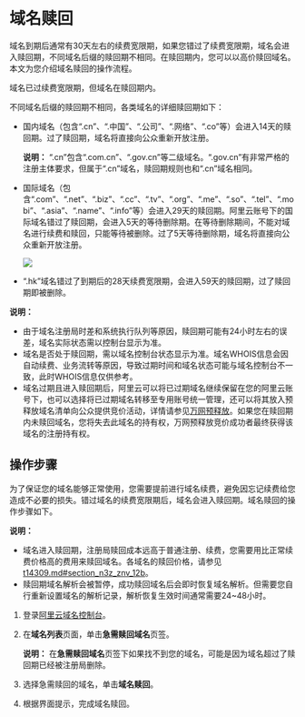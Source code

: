 # 域名赎回

域名到期后通常有30天左右的续费宽限期，如果您错过了续费宽限期，域名会进入赎回期，不同域名后缀的赎回期不相同。在赎回期内，您可以以高价赎回域名。本文为您介绍域名赎回的操作流程。

域名已过续费宽限期，但域名在赎回期内。

不同域名后缀的赎回期不相同，各类域名的详细赎回期如下：

-   国内域名（包含“.cn”、“.中国”、“.公司”、“.网络”、“.co”等）会进入14天的赎回期。过了赎回期，域名将直接向公众重新开放注册。

    **说明：** “.cn”包含“.com.cn”、“.gov.cn”等二级域名。“.gov.cn”有非常严格的注册主体要求，但属于“.cn”域名，赎回期规则也和“.cn”域名相同。

-   国际域名（包含“.com”、“.net”、“.biz”、“.cc”、“.tv”、“.org”、“.me”、“.so”、“.tel”、“.mobi”、“.asia”、“.name”、“.info”等）会进入29天的赎回期。阿里云账号下的国际域名错过了赎回期，会进入5天的等待删除期。在等待删除期间，不能对域名进行续费和赎回，只能等待被删除。过了5天等待删除期，域名将直接向公众重新开放注册。

    ![](https://static-aliyun-doc.oss-accelerate.aliyuncs.com/assets/img/zh-CN/7696449951/p38922.png)

-   “.hk”域名错过了到期后的28天续费宽限期，会进入59天的赎回期，过了赎回期即被删除。

**说明：**

-   由于域名注册局时差和系统执行队列等原因，赎回期可能有24小时左右的误差，域名实际状态需以控制台显示为准。
-   域名是否处于赎回期，需以域名控制台状态显示为准。域名WHOIS信息会因自动续费、业务流转等原因，导致过期时间和域名状态可能与域名控制台不一致，此时WHOIS信息仅供参考。
-   域名过期且进入赎回期后，阿里云可以将已过期域名继续保留在您的阿里云账号下，也可以选择将已过期域名转移至专用账号统一管理，还可以将其放入预释放域名清单向公众提供竞价活动，详情请参见[万网预释放]()。如果您在赎回期内未赎回域名，您将失去此域名的持有权，万网预释放竞价成功者最终获得该域名的注册持有权。

## 操作步骤

为了保证您的域名能够正常使用，您需要提前进行域名续费，避免因忘记续费给您造成不必要的损失。错过域名的续费宽限期后，域名会进入赎回期。域名赎回的操作步骤如下。

**说明：**

-   域名进入赎回期，注册局赎回成本远高于普通注册、续费，您需要用比正常续费价格高的费用来赎回域名。各域名的赎回价格，请参见[t14309.md\#section\_n3z\_znv\_12b](/intl.zh-CN/产品定价/域名价格.md)。
-   赎回期域名解析会被暂停，成功赎回域名后会即时恢复域名解析。但需要您自行重新设置域名的解析记录，解析恢复生效时间通常需要24~48小时。

1.  登录[阿里云域名控制台](https://dc.console.aliyun.com)。

2.  在**域名列表**页面，单击**急需赎回域名**页签。

    **说明：** 在**急需赎回域名**页签下如果找不到您的域名，可能是因为域名超过了赎回期已经被注册局删除。

3.  选择急需赎回的域名，单击**域名赎回**。

4.  根据界面提示，完成域名赎回。


